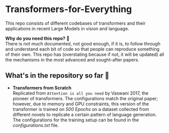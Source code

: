 # Transformers-for-Everything
This repo consists of different codebases of transformers and their applications in recent Large Models in vision and language. 

**Why do you need this repo?** 🤔  <br>
There is not much documented, not good enough, if it is, to follow through and understand each bit of code so that people can reproduce something of their own. This repo has (overstating because if not, it will be updated) all the mechanisms in the most advanced and sought-after papers.

## What's in the repository so far 🚀
- **Transformers from Scratch** <br>
Replicated from `Attention is all you need` by Vaswani 2017, the pioneer of transformers. The configurations match the original paper; however, due to memory and GPU constraints, this version of the transformer is trained on *500 Epochs* on a dataset collected from different novels to replicate a certain pattern of language generation.  <br>
The configurations for the training setup can be found in the *configurations.txt* file.



